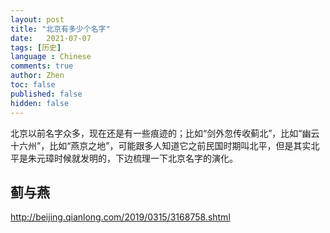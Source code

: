 ```yaml
---
layout: post
title: "北京有多少个名字"
date:   2021-07-07
tags: [历史]
language : Chinese
comments: true
author: Zhen
toc: false
published: false
hidden: false
---
```

北京以前名字众多，现在还是有一些痕迹的；比如“剑外忽传收蓟北”，比如“幽云十六州”，比如“燕京之地”，可能跟多人知道它之前民国时期叫北平，但是其实北平是朱元璋时候就发明的，下边梳理一下北京名字的演化。

## 蓟与燕


http://beijing.qianlong.com/2019/0315/3168758.shtml
<!--stackedit_data:
eyJoaXN0b3J5IjpbLTE5Njg2MDQ0MDcsMTMyODk3ODg3NF19
-->